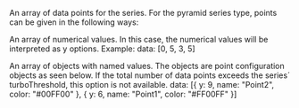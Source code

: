 An array of data points for the series. For the pyramid series
type, points can be given in the following ways:

An array of numerical values. In this case, the numerical values
will be interpreted as y options. Example:
data: [0, 5, 3, 5]


An array of objects with named values. The objects are point
configuration objects as seen below. If the total number of data
points exceeds the series´ turboThreshold,
this option is not available.
data: [{
    y: 9,
    name: &quot;Point2&quot;,
    color: &quot;#00FF00&quot;
}, {
    y: 6,
    name: &quot;Point1&quot;,
    color: &quot;#FF00FF&quot;
}]